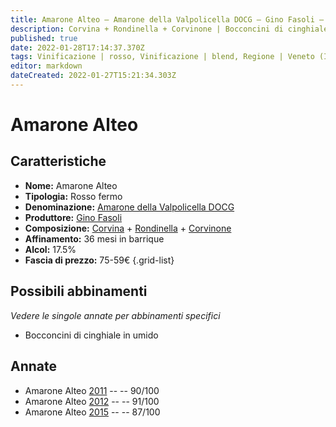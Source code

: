 ```yaml
---
title: Amarone Alteo – Amarone della Valpolicella DOCG – Gino Fasoli – Veneto (IT) – 75-59€ – 3★-5★
description: Corvina + Rondinella + Corvinone | Bocconcini di cinghiale in umido – Imbriago stagionato – Selvaggina in Salmì
published: true
date: 2022-01-28T17:14:37.370Z
tags: Vinificazione | rosso, Vinificazione | blend, Regione | Veneto (IT), Vinificazione | fermo, Prezzi | 75-59€, Vitigni | Corvina, Vitigni | Rondinella, Vitigni | Corvinone, Valutazioni | 5 stelle, Alimento | manzo, Alimento | Formaggi - Imbriago stagionato, Alimento | selvaggina, Aromatizzazione | in salmì, Cottura | brasato
editor: markdown
dateCreated: 2022-01-27T15:21:34.303Z
---
```


# Amarone Alteo

## Caratteristiche
- **Nome:** <span class="nome">Amarone Alteo</span>
- **Tipologia:** Rosso fermo
- **Denominazione:** <span class="denominazione">[Amarone della Valpolicella DOCG](/denominazioni/Italia/Veneto/DOCG/Amarone-della-Valpolicella)</span>
- **Produttore:** <span class="cantina">[Gino Fasoli](/produttori/Italia/Veneto/Gino-Fasoli)</span> 
- **Composizione:** [Corvina](/vitigni/Italia/corvina) + [Rondinella](/vitigni/Italia/rondinella) + [Corvinone](/vitigni/Italia/corvinone)
- **Affinamento:** 36 mesi in barrique
- **Alcol:** 17.5%
- **Fascia di prezzo:** 75-59€
{.grid-list}

## Possibili abbinamenti
*Vedere le singole annate per abbinamenti specifici*

- Bocconcini di cinghiale in umido

## Annate
- Amarone Alteo [2011](vini/Italia/Veneto/Gino-Fasoli/Amarone-Alteo/2011) -- <span class="star-4"></span> -- 90/100
- Amarone Alteo [2012](vini/Italia/Veneto/Gino-Fasoli/Amarone-Alteo/2012) -- <span class="star-5"></span> -- 91/100
- Amarone Alteo [2015](vini/Italia/Veneto/Gino-Fasoli/Amarone-Alteo/2015) -- <span class="star-3"></span> -- 87/100


